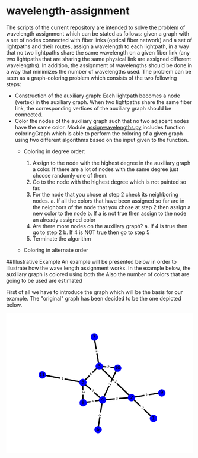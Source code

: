 # wavelength-assignment
The scripts of the current repository are intended to solve the problem of wavelength assignment which can be stated as follows: given a graph with a set of nodes connected with fiber links (optical fiber network) and a set of lightpaths and their routes, assign a wavelength to each lightpath, in a way that no two lightpaths share the same wavelength on a given fiber link (any two lightpaths that are sharing the same physical link are assigned different wavelengths). In addition, the assignment of wavelengths should be done in a way that minimizes the number of wavelengths used. The problem can be seen as a graph-coloring problem which consists of the two following steps:
 
* Construction of the auxiliary graph: Each lightpath becomes a node (vertex) in the auxiliary graph. When two lightpaths share the same fiber link, the corresponding vertices of the auxiliary graph should be connected. 
* Color the nodes of the auxiliary graph such that no two adjacent nodes have the same color. Module [assignwavelengths.py](https://github.com/g-ser/wavelength-assignment/blob/master/assignwavelengths.py) includes function coloringGraph which is able to perform the coloring of a given graph using two different algorithms based on the input given to the function. 
  * Coloring in degree order:
    1. Assign to the node with the highest degree in the auxiliary graph a color. If there are a lot of nodes with the same degree just choose randomly one of them.
    2. Go to the node with the highest degree which is not painted so far. 
    3. For the node that you chose at step 2 check its neighboring nodes. 
       a. If all the colors that have been assigned so far are in the neighbors of the node that you chose at step 2 then assign a new color to the node
       b. If a is not true then assign to the node an already assigned color
    4. Are there more nodes on the auxiliary graph?
       a. If 4 is true then go to step 2
       b. If 4 is NOT true then go to step 5
    5. Terminate the algorithm 

  * Coloring in alternate order


##Illustrative Example
An example will be presented below in order to illustrate how the wave length assignment works. In the example below, the auxiliary graph is colored using both the Also the number of colors that are going to be used are estimated 


First of all we have to introduce the graph which will be the basis for our example. The "original" graph has been decided to be the one depicted below. 

![alt tag](https://raw.githubusercontent.com/g-ser/wavelength-assignment/master/pictures/givengraph.png)